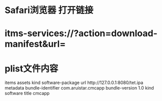 # Safari浏览器 打开链接
# itms-services://?action=download-manifest&url=

# plist文件内容

<?xml version="1.0" encoding="UTF-8"?>
<!DOCTYPE plist PUBLIC "-//Apple//DTD PLIST 1.0//EN" "http://www.apple.com/DTDs/PropertyList-1.0.dtd">
<plist version="1.0">
<dict>
    <key>items</key>
    <array>
        <dict>
            <key>assets</key>
            <array>
                <dict>
                    <key>kind</key>
                    <string>software-package</string>
                    <key>url</key>
                    <string>http://127.0.0.1:8080/tet.ipa</string>
                </dict>
            </array>
            <key>metadata</key>
            <dict>
                <key>bundle-identifier</key>
                <string>com.aruistar.cmcapp</string>
                <key>bundle-version</key>
                <string>1.0</string>
                <key>kind</key>
                <string>software</string>
                <key>title</key>
                <string>cmcapp</string>
            </dict>
        </dict>
    </array>
</dict>
</plist>
